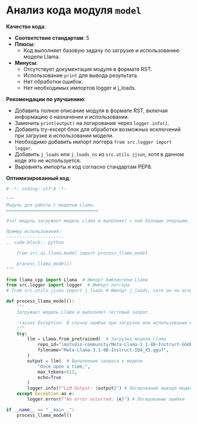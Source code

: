 # Анализ кода модуля `model`

**Качество кода**:
- **Соответствие стандартам**: 5
- **Плюсы**:
    - Код выполняет базовую задачу по загрузке и использованию модели Llama.
- **Минусы**:
    - Отсутствует документация модуля в формате RST.
    - Использование `print` для вывода результата.
    - Нет обработки ошибок.
    - Нет необходимых импортов logger и j_loads.

**Рекомендации по улучшению**:
- Добавить полное описание модуля в формате RST, включая информацию о назначении и использовании.
- Заменить `print(output)` на логирование через `logger.info()`.
- Добавить try-except блок для обработки возможных исключений при загрузке и использовании модели.
- Необходимо добавить импорт логгера `from src.logger import logger`.
- Добавить `j_loads` или `j_loads_ns` из `src.utils.jjson`, хотя в данном коде это не используется.
- Выровнять импорты и код согласно стандартам PEP8.

**Оптимизированный код**:
```python
# -*- coding: utf-8 -*-

"""
Модуль для работы с моделью Llama.
===================================

Этот модуль загружает модель Llama и выполняет с ней базовые операции.

Пример использования:
----------------------
.. code-block:: python

    from src.ai.llama.model import process_llama_model

    process_llama_model()
"""

from llama_cpp import Llama  # Импорт библиотеки Llama
from src.logger import logger  # Импорт логгера
# from src.utils.jjson import j_loads # Импорт j_loads, хотя он не используется в текущем коде

def process_llama_model():
    """
    Загружает модель Llama и выполняет тестовый запрос.

    :raises Exception: В случае ошибки при загрузке или использовании модели.
    """
    try:
        llm = Llama.from_pretrained(  # Загрузка модели Llama
            repo_id="lmstudio-community/Meta-Llama-3.1-8B-Instruct-GGUF",
            filename="Meta-Llama-3.1-8B-Instruct-IQ4_XS.gguf",
        )
        output = llm(  # Выполнение запроса к модели
            "Once upon a time,",
            max_tokens=512,
            echo=True
        )
        logger.info(f"LLM Output: {output}") # Логирование вывода модели
    except Exception as e:
        logger.error(f"An error occurred: {e}") # Логирование ошибки

if __name__ == "__main__":
    process_llama_model()
```